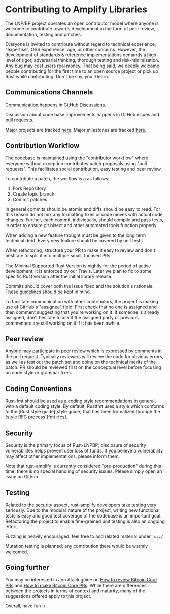 # Contributing to Amplify Libraries

The LNP/BP project operates an open contributor model where anyone is
welcome to contribute towards development in the form of peer review, documentation,
testing and patches.

Everyone is invited to contribute without regard to technical experience, "expertise", OSS
experience, age, or other concerns. However, the development of standards & reference implementations demands a
high-level of rigor, adversarial thinking, thorough testing and risk-minimization.
Any bug may cost users real money. That being said, we deeply welcome people contributing
for the first time to an open source project or pick up Rust while contributing. Don't be shy,
you'll learn.

## Communications Channels

Communication happens in GitHub 
[Discussions](https://github.com/rust-amplify/rust-amplify/discussions).

Discussion about code base improvements happens in GitHub issues and pull
requests.

Major projects are tracked [here](https://github.com/orgs/rust-amplify/projects).
Major milestones are tracked [here](https://github.com/rust-amplify/rust-lnpbp/milestones).

Contribution Workflow
---------------------

The codebase is maintained using the "contributor workflow" where everyone
without exception contributes patch proposals using "pull requests". This
facilitates social contribution, easy testing and peer review.

To contribute a patch, the worflow is a as follows:

  1. Fork Repository
  2. Create topic branch
  3. Commit patches

In general commits should be atomic and diffs should be easy to read.
For this reason do not mix any formatting fixes or code moves with
actual code changes. Further, each commit, individually, should compile
and pass tests, in order to ensure git bisect and other automated tools
function properly.

When adding a new feature thought
must be given to the long term technical debt. Every new feature should
be covered by unit tests.

When refactoring, structure your PR to make it easy to review and don't
hestitate to split it into multiple small, focused PRs.

The Minimal Supported Rust Version is nightly for the period of active development; it is enforced by our Travis.
Later we plan to fix to some specific Rust version after the initial library release.

Commits should cover both the issue fixed and the solution's rationale.
These [guidelines](https://chris.beams.io/posts/git-commit/) should be kept in mind.

To facilitate communication with other contributors, the project is making use of
GitHub's "assignee" field. First check that no one is assigned and then comment
suggesting that you're working on it. If someone is already assigned, don't hesitate
to ask if the assigned party or previous commenters are still working on it if it has
been awhile.

Peer review
-----------

Anyone may participate in peer review which is expressed by comments in the pull
request. Typically reviewers will review the code for obvious errors, as well as
test out the patch set and opine on the technical merits of the patch. PR should
be reviewed first on the conceptual level before focusing on code style or grammar
fixes.

Coding Conventions
------------------

Rust-fmt should be used as a coding style recommendations in general, with a default coding style.
By default, Rustfmt uses a style which conforms to the [Rust style guide][style
guide] that has been formalized through the [style RFC process][fmt rfcs].


Security
--------

Security is the primary focus of Rust-LNPBP; disclosure of security vulnerabilites
helps prevent user loss of funds. If you believe a vulnerability may affect other 
implementations, please inform them.

Note that rust-amplify is currently considered "pre-production" during this time, there
is no special handling of security issues. Please simply open an issue on Github.

Testing
-------

Related to the security aspect, rust-amplify developers take testing
very seriously. Due to the modular nature of the project, writing new functional
tests is easy and good test coverage of the codebase is an important goal. Refactoring
the project to enable fine-grained unit testing is also an ongoing effort.

Fuzzing is heavily encouraged: feel free to add related material under `fuzz/`

Mutation testing is planned; any contribution there would be warmly welcomed.

Going further
-------------

You may be interested in Jon Atack guide on [How to review Bitcoin Core PRs](https://github.com/jonatack/bitcoin-development/blob/master/how-to-review-bitcoin-core-prs.md)
and [How to make Bitcoin Core PRs](https://github.com/jonatack/bitcoin-development/blob/master/how-to-make-bitcoin-core-prs.md).
While there are differences between the projects in terms of context and maturity, many
of the suggestions offered apply to this project.

Overall, have fun :)
